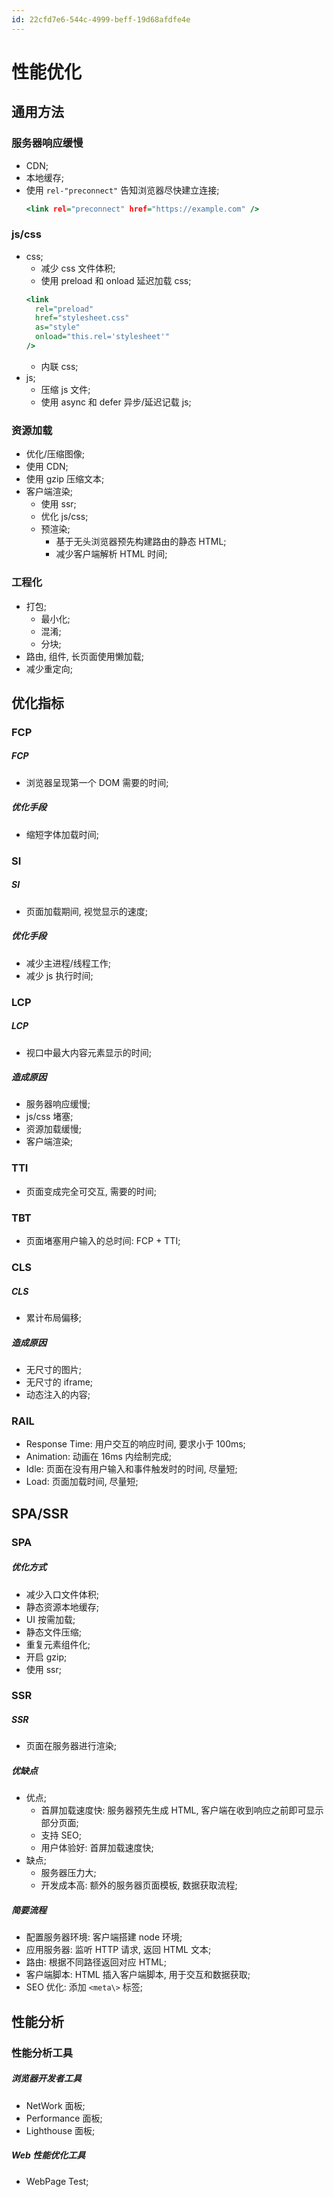 ```yaml
---
id: 22cfd7e6-544c-4999-beff-19d68afdfe4e
---
```


# 性能优化

## 通用方法

### 服务器响应缓慢

- CDN;
- 本地缓存;
- 使用 `rel-"preconnect"` 告知浏览器尽快建立连接;
  ```htm
  <link rel="preconnect" href="https://example.com" />
  ```

### js/css

- css;
  - 减少 css 文件体积;
  - 使用 preload 和 onload 延迟加载 css;
  ```htm
  <link
    rel="preload"
    href="stylesheet.css"
    as="style"
    onload="this.rel='stylesheet'"
  />
  ```
  - 内联 css;
- js;
  - 压缩 js 文件;
  - 使用 async 和 defer 异步/延迟记载 js;

### 资源加载

- 优化/压缩图像;
- 使用 CDN;
- 使用 gzip 压缩文本;
- 客户端渲染;
  - 使用 ssr;
  - 优化 js/css;
  - 预渲染;
    - 基于无头浏览器预先构建路由的静态 HTML;
    - 减少客户端解析 HTML 时间;

### 工程化

- 打包;
  - 最小化;
  - 混淆;
  - 分块;
- 路由, 组件, 长页面使用懒加载;
- 减少重定向;

## 优化指标

### FCP

##### FCP

- 浏览器呈现第一个 DOM 需要的时间;

##### 优化手段

- 缩短字体加载时间;

### SI

##### SI

- 页面加载期间, 视觉显示的速度;

##### 优化手段

- 减少主进程/线程工作;
- 减少 js 执行时间;

### LCP

##### LCP

- 视口中最大内容元素显示的时间;

##### 造成原因

- 服务器响应缓慢;
- js/css 堵塞;
- 资源加载缓慢;
- 客户端渲染;

### TTI

- 页面变成完全可交互, 需要的时间;

### TBT

- 页面堵塞用户输入的总时间: FCP + TTI;

### CLS

##### CLS

- 累计布局偏移;

##### 造成原因

- 无尺寸的图片;
- 无尺寸的 iframe;
- 动态注入的内容;

### RAIL

- Response Time: 用户交互的响应时间, 要求小于 100ms;
- Animation: 动画在 16ms 内绘制完成;
- Idle: 页面在没有用户输入和事件触发时的时间, 尽量短;
- Load: 页面加载时间, 尽量短;

## SPA/SSR

### SPA

##### 优化方式

- 减少入口文件体积;
- 静态资源本地缓存;
- UI 按需加载;
- 静态文件压缩;
- 重复元素组件化;
- 开启 gzip;
- 使用 ssr;

### SSR

##### SSR

- 页面在服务器进行渲染;

##### 优缺点

- 优点;
  - 首屏加载速度快: 服务器预先生成 HTML, 客户端在收到响应之前即可显示部分页面;
  - 支持 SEO;
  - 用户体验好: 首屏加载速度快;
- 缺点;
  - 服务器压力大;
  - 开发成本高: 额外的服务器页面模板, 数据获取流程;

##### 简要流程

- 配置服务器环境: 客户端搭建 node 环境;
- 应用服务器: 监听 HTTP 请求, 返回 HTML 文本;
- 路由: 根据不同路径返回对应 HTML;
- 客户端脚本: HTML 插入客户端脚本, 用于交互和数据获取;
- SEO 优化: 添加 `<meta\>` 标签;

## 性能分析

### 性能分析工具

##### 浏览器开发者工具

- NetWork 面板;
- Performance 面板;
- Lighthouse 面板;

##### Web 性能优化工具

- WebPage Test;
